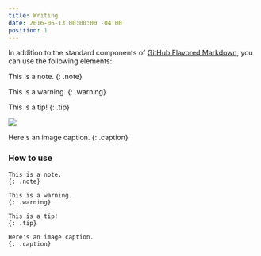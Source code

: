 ```yaml
---
title: Writing
date: 2016-06-13 00:00:00 -04:00
position: 1
---
```


In addition to the standard components of [GitHub Flavored Markdown](https://guides.github.com/features/mastering-markdown/), you can use the following elements:

This is a note.
{: .note}

This is a warning.
{: .warning}

This is a tip!
{: .tip}

<img src="/uploads/badge--getting-started.svg" style="max-width: 200px" />

Here's an image caption.
{: .caption}

### How to use

```
This is a note.
{: .note}

This is a warning.
{: .warning}

This is a tip!
{: .tip}

Here's an image caption.
{: .caption}
```
